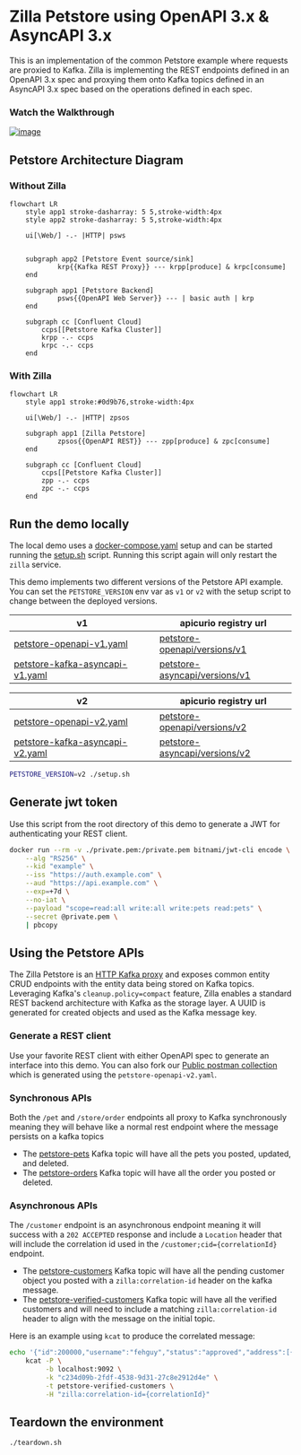 # Zilla Petstore using OpenAPI 3.x & AsyncAPI 3.x

This is an implementation of the common Petstore example where requests are proxied to Kafka. Zilla is implementing the REST endpoints defined in an OpenAPI 3.x spec and proxying them onto Kafka topics defined in an AsyncAPI 3.x spec based on the operations defined in each spec.

### Watch the Walkthrough

[![image](https://img.youtube.com/vi/FemWt31R7jg/0.jpg)](https://youtu.be/FemWt31R7jg)

## Petstore Architecture Diagram

### Without Zilla

```mermaid
flowchart LR
    style app1 stroke-dasharray: 5 5,stroke-width:4px
    style app2 stroke-dasharray: 5 5,stroke-width:4px

    ui[\Web/] -.- |HTTP| psws


    subgraph app2 [Petstore Event source/sink]
            krp{{Kafka REST Proxy}} --- krpp[produce] & krpc[consume]
    end

    subgraph app1 [Petstore Backend]
            psws{{OpenAPI Web Server}} --- | basic auth | krp
    end

    subgraph cc [Confluent Cloud]
        ccps[[Petstore Kafka Cluster]]
        krpp -.- ccps
        krpc -.- ccps
    end
```

### With Zilla

```mermaid
flowchart LR
    style app1 stroke:#0d9b76,stroke-width:4px

    ui[\Web/] -.- |HTTP| zpsos

    subgraph app1 [Zilla Petstore]
            zpsos{{OpenAPI REST}} --- zpp[produce] & zpc[consume]
    end

    subgraph cc [Confluent Cloud]
        ccps[[Petstore Kafka Cluster]]
        zpp -.- ccps
        zpc -.- ccps
    end
```

## Run the demo locally

The local demo uses a [docker-compose.yaml](docker-compose.yaml) setup and can be started running the [setup.sh](setup.sh) script. Running this script again will only restart the `zilla` service.

This demo implements two different versions of the Petstore API example. You can set the `PETSTORE_VERSION` env var as `v1` or `v2` with the setup script to change between the deployed versions.

| v1                                                                 | apicurio registry url                                                                                                           |
| ------------------------------------------------------------------ | ------------------------------------------------------------------------------------------------------------------------------- |
| [petstore-openapi-v1.yaml](petstore-openapi-v1.yaml)               | [petstore-openapi/versions/v1](http://localhost:8081/apis/registry/v2/groups/petstore/artifacts/petstore-openapi/versions/v1)   |
| [petstore-kafka-asyncapi-v1.yaml](petstore-kafka-asyncapi-v1.yaml) | [petstore-asyncapi/versions/v1](http://localhost:8081/apis/registry/v2/groups/petstore/artifacts/petstore-asyncapi/versions/v1) |

| v2                                                                 | apicurio registry url                                                                                                           |
| ------------------------------------------------------------------ | ------------------------------------------------------------------------------------------------------------------------------- |
| [petstore-openapi-v2.yaml](petstore-openapi-v2.yaml)               | [petstore-openapi/versions/v2](http://localhost:8081/apis/registry/v2/groups/petstore/artifacts/petstore-openapi/versions/v2)   |
| [petstore-kafka-asyncapi-v2.yaml](petstore-kafka-asyncapi-v2.yaml) | [petstore-asyncapi/versions/v2](http://localhost:8081/apis/registry/v2/groups/petstore/artifacts/petstore-asyncapi/versions/v2) |

```bash
PETSTORE_VERSION=v2 ./setup.sh
```

## Generate jwt token

Use this script from the root directory of this demo to generate a JWT for authenticating your REST client.

```bash
docker run --rm -v ./private.pem:/private.pem bitnami/jwt-cli encode \
    --alg "RS256" \
    --kid "example" \
    --iss "https://auth.example.com" \
    --aud "https://api.example.com" \
    --exp=+7d \
    --no-iat \
    --payload "scope=read:all write:all write:pets read:pets" \
    --secret @private.pem \
    | pbcopy
```

## Using the Petstore APIs

The Zilla Petstore is an [HTTP Kafka proxy](https://docs.aklivity.io/zilla/latest/concepts/proxy/http/kafka.html) and exposes common entity CRUD endpoints with the entity data being stored on Kafka topics. Leveraging Kafka's `cleanup.policy=compact` feature, Zilla enables a standard REST backend architecture with Kafka as the storage layer. A UUID is generated for created objects and used as the Kafka message key.

### Generate a REST client

Use your favorite REST client with either OpenAPI spec to generate an interface into this demo. You can also fork our [Public postman collection](https://www.postman.com/aklivity-zilla/workspace/aklivity-zilla-live-demos/collection/28401168-ac7e51ac-5560-4169-9e4b-77ea02e5801d) which is generated using the `petstore-openapi-v2.yaml`.

### Synchronous APIs

Both the `/pet` and `/store/order` endpoints all proxy to Kafka synchronously meaning they will behave like a normal rest endpoint where the message persists on a kafka topics

- The [petstore-pets](http://localhost:8080/ui/clusters/localhost/all-topics/petstore-pets/messages) Kafka topic will have all the pets you posted, updated, and deleted.
- The [petstore-orders](http://localhost:8080/ui/clusters/localhost/all-topics/petstore-orders/messages) Kafka topic will have all the order you posted or deleted.

### Asynchronous APIs

The `/customer` endpoint is an asynchronous endpoint meaning it will success with a `202 ACCEPTED` response and include a `Location` header that will include the correlation id used in the `/customer;cid={correlationId}` endpoint.

- The [petstore-customers](http://localhost:8080/ui/clusters/localhost/all-topics/petstore-customers/messages) Kafka topic will have all the pending customer object you posted with a `zilla:correlation-id` header on the kafka message.
- The [petstore-verified-customers](http://localhost:8080/ui/clusters/localhost/all-topics/petstore-verified-customers/messages) Kafka topic will have all the verified customers and will need to include a matching `zilla:correlation-id` header to align with the message on the initial topic.

Here is an example using `kcat` to produce the correlated message:

```sh
echo '{"id":200000,"username":"fehguy","status":"approved","address":[{"street":"437 Lytton","city":"Palo Alto","state":"CA","zip":"94301"}]}' | \
    kcat -P \
         -b localhost:9092 \
         -k "c234d09b-2fdf-4538-9d31-27c8e2912d4e" \
         -t petstore-verified-customers \
         -H "zilla:correlation-id={correlationId}"
```

## Teardown the environment

```bash
./teardown.sh
```
